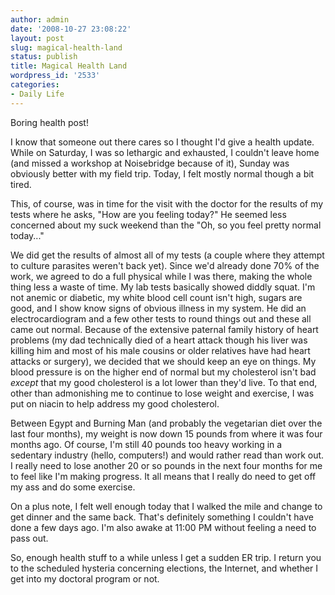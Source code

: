 ```yaml
---
author: admin
date: '2008-10-27 23:08:22'
layout: post
slug: magical-health-land
status: publish
title: Magical Health Land
wordpress_id: '2533'
categories:
- Daily Life
---
```

Boring health post!

I know that someone out there cares so I thought I'd give a health update. While on Saturday, I was so lethargic and exhausted, I couldn't leave home (and missed a workshop at Noisebridge because of it), Sunday was obviously better with my field trip. Today, I felt mostly normal though a bit tired.

This, of course, was in time for the visit with the doctor for the results of my tests where he asks, "How are you feeling today?" He seemed less concerned about my suck weekend than the "Oh, so you feel pretty normal today..." 

We did get the results of almost all of my tests (a couple where they attempt to culture parasites weren't back yet). Since we'd already done 70% of the work, we agreed to do a full physical while I was there, making the whole thing less a waste of time. My lab tests basically showed diddly squat. I'm not anemic or diabetic, my white blood cell count isn't high, sugars are good, and I show know signs of obvious illness in my system. He did an electrocardiogram and a few other tests to round things out and these all came out normal. Because of the extensive paternal family history of heart problems (my dad technically died of a heart attack though his liver was killing him and most of his male cousins or older relatives have had heart attacks or surgery), we decided that we should keep an eye on things. My blood pressure is on the higher end of normal but my cholesterol isn't bad <em>except</em> that my good cholesterol is a lot lower than they'd live. To that end, other than admonishing me to continue to lose weight and exercise, I was put on niacin to help address my good cholesterol.

Between Egypt and Burning Man (and probably the vegetarian diet over the last four months), my weight is now down 15 pounds from where it was four months ago. Of course, I'm still 40 pounds too heavy working in a sedentary industry (hello, computers!) and would rather read than work out. I really need to lose another 20 or so pounds in the next four months for me to feel like I'm making progress. It all means that I really do need to get off my ass and do some exercise.

On a plus note, I felt well enough today that I walked the mile and change to get dinner and the same back. That's definitely something I couldn't have done a few days ago. I'm also awake at 11:00 PM without feeling a need to pass out.

So, enough health stuff to a while unless I get a sudden ER trip. I return you to the scheduled hysteria concerning elections, the Internet, and whether I get into my doctoral program or not.

